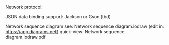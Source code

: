 Network protocol:

JSON data binding support: Jackson or Gson (tbd)

Network sequence diagram see:
Network sequence diagram.iodraw (edit in: https://app.diagrams.net)
quick-view: Network sequence diagram.iodraw.pdf
